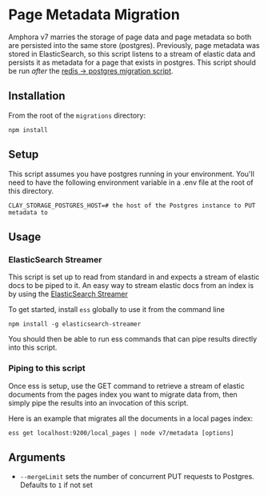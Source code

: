 # Page Metadata Migration

Amphora v7 marries the storage of page data and page metadata so both are persisted into the same store (postgres). Previously, page metadata was stored in ElasticSearch, so this script listens to a stream of elastic data and persists it as metadata for a page that exists in postgres. This script should be run _after_ the [redis -> postgres migration script](https://github.com/clay/migrations/tree/master/v7/redis).

## Installation

From the root of the `migrations` directory:

```
npm install
```

## Setup

This script assumes you have postgres running in your environment. You'll need to have the following environment variable in a .env file at the root of this directory.

```
CLAY_STORAGE_POSTGRES_HOST=# the host of the Postgres instance to PUT metadata to
```

## Usage

### ElasticSearch Streamer

This script is set up to read from standard in and expects a stream of elastic docs to be piped to it. An easy way to stream elastic docs from an index is by using the [ElasticSearch Streamer](https://www.npmjs.com/package/elasticsearch-streamer)

To get started, install `ess` globally to use it from the command line

```
npm install -g elasticsearch-streamer
```

You should then be able to run ess commands that can pipe results directly into this script.

### Piping to this script

Once ess is setup, use the GET command to retrieve a stream of elastic documents from the pages index you want to migrate data from, then simply pipe the results into an invocation of this script.

Here is an example that migrates all the documents in a local pages index:
```
ess get localhost:9200/local_pages | node v7/metadata [options]
```

## Arguments

* `--mergeLimit` sets the number of concurrent PUT requests to Postgres. Defaults to `1` if not set
